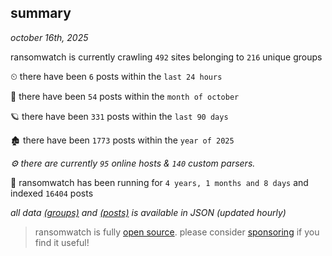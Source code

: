 
## summary
_october 16th, 2025_

ransomwatch is currently crawling `492` sites belonging to `216` unique groups

⏲ there have been `6` posts within the `last 24 hours`

🦈 there have been `54` posts within the `month of october`

🪐 there have been `331` posts within the `last 90 days`

🏚 there have been `1773` posts within the `year of 2025`

_⚙️ there are currently `95` online hosts & `140` custom parsers._

🦕 ransomwatch has been running for `4 years, 1 months and 8 days` and indexed `16404` posts

_all data  [(groups)](http://ransomwhat.telemetry.ltd/groups) and [(posts)](http://ransomwhat.telemetry.ltd/posts) is available in JSON (updated hourly)_

> ransomwatch is fully [open source](https://github.com/joshhighet/ransomwatch#ransomwatch--). please consider [sponsoring](https://github.com/sponsors/joshhighet) if you find it useful!
